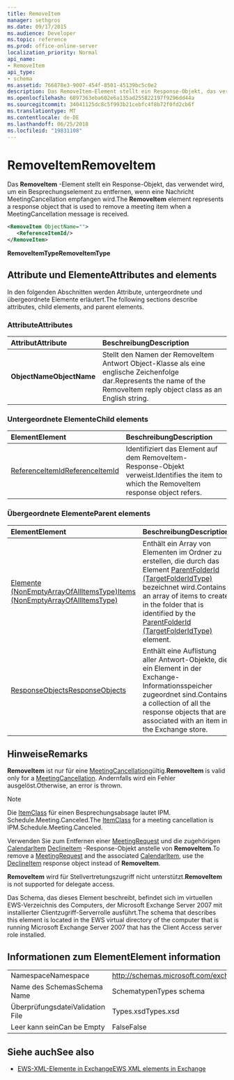 ```yaml
---
title: RemoveItem
manager: sethgros
ms.date: 09/17/2015
ms.audience: Developer
ms.topic: reference
ms.prod: office-online-server
localization_priority: Normal
api_name:
- RemoveItem
api_type:
- schema
ms.assetid: 766878e3-9007-454f-8501-45139bc5c0e2
description: Das RemoveItem-Element stellt ein Response-Objekt, das verwendet wird, um ein Besprechungselement zu entfernen, wenn eine Nachricht MeetingCancellation empfangen wird.
ms.openlocfilehash: 6897363eba602e6a135ad255822197f9296dd44a
ms.sourcegitcommit: 34041125dc8c5f993b21cebfc4f8b72f0fd2cb6f
ms.translationtype: MT
ms.contentlocale: de-DE
ms.lasthandoff: 06/25/2018
ms.locfileid: "19831108"
---
```

# <a name="removeitem"></a><span data-ttu-id="3c13f-103">RemoveItem</span><span class="sxs-lookup"><span data-stu-id="3c13f-103">RemoveItem</span></span>

<span data-ttu-id="3c13f-104">Das **RemoveItem** -Element stellt ein Response-Objekt, das verwendet wird, um ein Besprechungselement zu entfernen, wenn eine Nachricht MeetingCancellation empfangen wird.</span><span class="sxs-lookup"><span data-stu-id="3c13f-104">The **RemoveItem** element represents a response object that is used to remove a meeting item when a MeetingCancellation message is received.</span></span> 
  
```xml
<RemoveItem ObjectName="">
   <ReferenceItemId/>
</RemoveItem>
```

 <span data-ttu-id="3c13f-105">**RemoveItemType**</span><span class="sxs-lookup"><span data-stu-id="3c13f-105">**RemoveItemType**</span></span>
## <a name="attributes-and-elements"></a><span data-ttu-id="3c13f-106">Attribute und Elemente</span><span class="sxs-lookup"><span data-stu-id="3c13f-106">Attributes and elements</span></span>

<span data-ttu-id="3c13f-107">In den folgenden Abschnitten werden Attribute, untergeordnete und übergeordnete Elemente erläutert.</span><span class="sxs-lookup"><span data-stu-id="3c13f-107">The following sections describe attributes, child elements, and parent elements.</span></span>
  
### <a name="attributes"></a><span data-ttu-id="3c13f-108">Attribute</span><span class="sxs-lookup"><span data-stu-id="3c13f-108">Attributes</span></span>

|<span data-ttu-id="3c13f-109">**Attribut**</span><span class="sxs-lookup"><span data-stu-id="3c13f-109">**Attribute**</span></span>|<span data-ttu-id="3c13f-110">**Beschreibung**</span><span class="sxs-lookup"><span data-stu-id="3c13f-110">**Description**</span></span>|
|:-----|:-----|
|<span data-ttu-id="3c13f-111">**ObjectName**</span><span class="sxs-lookup"><span data-stu-id="3c13f-111">**ObjectName**</span></span> <br/> |<span data-ttu-id="3c13f-112">Stellt den Namen der RemoveItem Antwort Object-Klasse als eine englische Zeichenfolge dar.</span><span class="sxs-lookup"><span data-stu-id="3c13f-112">Represents the name of the RemoveItem reply object class as an English string.</span></span>  <br/> |
   
### <a name="child-elements"></a><span data-ttu-id="3c13f-113">Untergeordnete Elemente</span><span class="sxs-lookup"><span data-stu-id="3c13f-113">Child elements</span></span>

|<span data-ttu-id="3c13f-114">**Element**</span><span class="sxs-lookup"><span data-stu-id="3c13f-114">**Element**</span></span>|<span data-ttu-id="3c13f-115">**Beschreibung**</span><span class="sxs-lookup"><span data-stu-id="3c13f-115">**Description**</span></span>|
|:-----|:-----|
|[<span data-ttu-id="3c13f-116">ReferenceItemId</span><span class="sxs-lookup"><span data-stu-id="3c13f-116">ReferenceItemId</span></span>](referenceitemid.md) <br/> |<span data-ttu-id="3c13f-117">Identifiziert das Element auf dem RemoveItem-Response-Objekt verweist.</span><span class="sxs-lookup"><span data-stu-id="3c13f-117">Identifies the item to which the RemoveItem response object refers.</span></span>  <br/> |
   
### <a name="parent-elements"></a><span data-ttu-id="3c13f-118">Übergeordnete Elemente</span><span class="sxs-lookup"><span data-stu-id="3c13f-118">Parent elements</span></span>

|<span data-ttu-id="3c13f-119">**Element**</span><span class="sxs-lookup"><span data-stu-id="3c13f-119">**Element**</span></span>|<span data-ttu-id="3c13f-120">**Beschreibung**</span><span class="sxs-lookup"><span data-stu-id="3c13f-120">**Description**</span></span>|
|:-----|:-----|
|[<span data-ttu-id="3c13f-121">Elemente (NonEmptyArrayOfAllItemsType)</span><span class="sxs-lookup"><span data-stu-id="3c13f-121">Items (NonEmptyArrayOfAllItemsType)</span></span>](items-nonemptyarrayofallitemstype.md) <br/> |<span data-ttu-id="3c13f-122">Enthält ein Array von Elementen im Ordner zu erstellen, die durch das Element [ParentFolderId (TargetFolderIdType)](parentfolderid-targetfolderidtype.md) bezeichnet wird.</span><span class="sxs-lookup"><span data-stu-id="3c13f-122">Contains an array of items to create in the folder that is identified by the [ParentFolderId (TargetFolderIdType)](parentfolderid-targetfolderidtype.md) element.</span></span>  <br/> |
|[<span data-ttu-id="3c13f-123">ResponseObjects</span><span class="sxs-lookup"><span data-stu-id="3c13f-123">ResponseObjects</span></span>](responseobjects.md) <br/> |<span data-ttu-id="3c13f-124">Enthält eine Auflistung aller Antwort-Objekte, die ein Element in der Exchange-Informationsspeicher zugeordnet sind.</span><span class="sxs-lookup"><span data-stu-id="3c13f-124">Contains a collection of all the response objects that are associated with an item in the Exchange store.</span></span>  <br/> |
   
## <a name="remarks"></a><span data-ttu-id="3c13f-125">Hinweise</span><span class="sxs-lookup"><span data-stu-id="3c13f-125">Remarks</span></span>

 <span data-ttu-id="3c13f-126">**RemoveItem** ist nur für eine [MeetingCancellation](meetingcancellation.md)gültig.</span><span class="sxs-lookup"><span data-stu-id="3c13f-126">**RemoveItem** is valid only for a [MeetingCancellation](meetingcancellation.md).</span></span> <span data-ttu-id="3c13f-127">Andernfalls wird ein Fehler ausgelöst.</span><span class="sxs-lookup"><span data-stu-id="3c13f-127">Otherwise, an error is thrown.</span></span>
  
> [!NOTE]
> <span data-ttu-id="3c13f-128">Die [ItemClass](itemclass.md) für einen Besprechungsabsage lautet IPM. Schedule.Meeting.Canceled.</span><span class="sxs-lookup"><span data-stu-id="3c13f-128">The [ItemClass](itemclass.md) for a meeting cancellation is IPM.Schedule.Meeting.Canceled.</span></span> 
  
<span data-ttu-id="3c13f-129">Verwenden Sie zum Entfernen einer [MeetingRequest](meetingrequest.md) und die zugehörigen [CalendarItem](calendaritem.md) [DeclineItem](declineitem.md) -Response-Objekt anstelle von **RemoveItem**.</span><span class="sxs-lookup"><span data-stu-id="3c13f-129">To remove a [MeetingRequest](meetingrequest.md) and the associated [CalendarItem](calendaritem.md), use the [DeclineItem](declineitem.md) response object instead of **RemoveItem**.</span></span>
  
 <span data-ttu-id="3c13f-130">**RemoveItem** wird für Stellvertretungszugriff nicht unterstützt.</span><span class="sxs-lookup"><span data-stu-id="3c13f-130">**RemoveItem** is not supported for delegate access.</span></span> 
  
<span data-ttu-id="3c13f-131">Das Schema, das dieses Element beschreibt, befindet sich im virtuellen EWS-Verzeichnis des Computers, der Microsoft Exchange Server 2007 mit installierter Clientzugriff-Serverrolle ausführt.</span><span class="sxs-lookup"><span data-stu-id="3c13f-131">The schema that describes this element is located in the EWS virtual directory of the computer that is running Microsoft Exchange Server 2007 that has the Client Access server role installed.</span></span>
  
## <a name="element-information"></a><span data-ttu-id="3c13f-132">Informationen zum Element</span><span class="sxs-lookup"><span data-stu-id="3c13f-132">Element information</span></span>

|||
|:-----|:-----|
|<span data-ttu-id="3c13f-133">Namespace</span><span class="sxs-lookup"><span data-stu-id="3c13f-133">Namespace</span></span>  <br/> |http://schemas.microsoft.com/exchange/services/2006/types  <br/> |
|<span data-ttu-id="3c13f-134">Name des Schemas</span><span class="sxs-lookup"><span data-stu-id="3c13f-134">Schema Name</span></span>  <br/> |<span data-ttu-id="3c13f-135">Schematypen</span><span class="sxs-lookup"><span data-stu-id="3c13f-135">Types schema</span></span>  <br/> |
|<span data-ttu-id="3c13f-136">Überprüfungsdatei</span><span class="sxs-lookup"><span data-stu-id="3c13f-136">Validation File</span></span>  <br/> |<span data-ttu-id="3c13f-137">Types.xsd</span><span class="sxs-lookup"><span data-stu-id="3c13f-137">Types.xsd</span></span>  <br/> |
|<span data-ttu-id="3c13f-138">Leer kann sein</span><span class="sxs-lookup"><span data-stu-id="3c13f-138">Can be Empty</span></span>  <br/> |<span data-ttu-id="3c13f-139">False</span><span class="sxs-lookup"><span data-stu-id="3c13f-139">False</span></span>  <br/> |
   
## <a name="see-also"></a><span data-ttu-id="3c13f-140">Siehe auch</span><span class="sxs-lookup"><span data-stu-id="3c13f-140">See also</span></span>



- [<span data-ttu-id="3c13f-141">EWS-XML-Elemente in Exchange</span><span class="sxs-lookup"><span data-stu-id="3c13f-141">EWS XML elements in Exchange</span></span>](ews-xml-elements-in-exchange.md)

